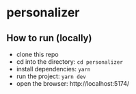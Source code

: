 # personalizer

## How to run (locally)
- clone this repo
- cd into the directory: `cd personalizer`
- install dependencies: `yarn`
- run the project: `yarn dev`
- open the browser: http://localhost:5174/ 
